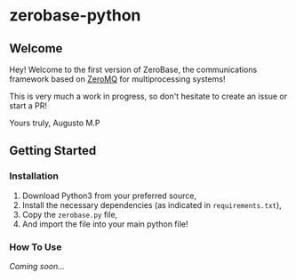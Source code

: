 # zerobase-python

## Welcome

Hey! Welcome to the first version of ZeroBase, the communications framework based on [ZeroMQ](https://zeromq.org/) for multiprocessing systems!

This is very much a work in progress, so don't hesitate to create an issue or start a PR!

Yours truly,
Augusto M.P

## Getting Started

### Installation

1. Download Python3 from your preferred source,
2. Install the necessary dependencies (as indicated in `requirements.txt`),
3. Copy the `zerobase.py` file,
4. And import the file into your main python file!

### How To Use

_Coming soon..._
